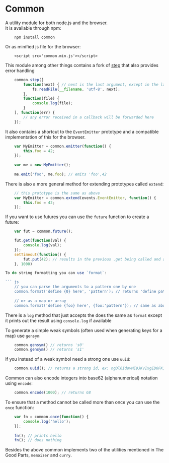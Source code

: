 # Common
A utility module for both node.js and the browser.  
It is available through npm:

	    npm install common

Or as minified js file for the browser:

		<script src='common.min.js'></script>

This module among other things contains a fork of [step](https://github.com/creationix/step) that also provides error handling

``` js
	common.step([
		function(next) { // next is the last argument, except in the last handler
			fs.readFile(__filename, 'utf-8', next);
		},
		function(file) {
			console.log(file);
		}
	], function(err) {
		// any error received in a callback will be forwarded here
	});
```

It also contains a shortcut to the `EventEmitter` prototype and a compatible implementation of this for the browser.

``` js
	var MyEmitter = common.emitter(function() {
		this.foo = 42;
	});
	
	var me = new MyEmitter();
	
	me.emit('foo', me.foo); // emits 'foo',42
```

There is also a more general method for extending prototypes called `extend`:

``` js
	// this prototype is the same as above
	var MyEmitter = common.extend(events.EventEmitter, function() {
		this.foo = 42;
	});
```

If you want to use futures you can use the `future` function to create a future:

``` js
	var fut = common.future();

	fut.get(function(val) {
		console.log(val);
	});
	setTimeout(function() {
		fut.put(42); // results in the previous .get being called and all future .get's will be called synchroniously
	}, 1000)

To do string formatting you can use `format`:

``` js
	// you can parse the arguments to a pattern one by one
	common.format('define {0} here', 'pattern'); // returns 'define pattern here'
	
	// or as a map or array
	common.format('define {foo} here', {foo:'pattern'}); // same as above
```
There is a `log` method that just accepts the does the same as `format` except it prints out the result using `console.log` if available

To generate a simple weak symbols (often used when generating keys for a map) use `gensym`

``` js
	common.gensym() // returns 's0'
	common.gensym() // returns 's1'
```

If you instead of a weak symbol need a strong one use `uuid`:

``` js
	common.uuid(); // returns a strong id, ex: ngDl6IdovME9JKvIxgED0FK1kzURxfZaCq48-0
```

Common can also encode integers into base62 (alphanumerical) notation using `encode`:

``` js
	common.encode(1000); // returns G8
```

To ensure that a method cannot be called more than once you can use the `once` function:

``` js
	var fn = common.once(function() {
		console.log('hello');
	});
	
	fn(); // prints hello
	fn(); // does nothing
```

Besides the above common implements two of the utilities mentioned in The Good Parts, `memoizer` and `curry`.  
